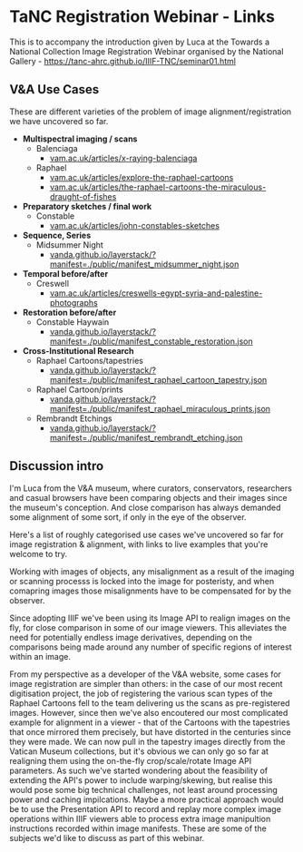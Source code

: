 # TaNC Registration Webinar - Links

This is to accompany the introduction given by Luca at the Towards a National Collection Image Registration Webinar organised by the National Gallery - https://tanc-ahrc.github.io/IIIF-TNC/seminar01.html

## V&A Use Cases

These are different varieties of the problem of image alignment/registration we have uncovered so far.

  - **Multispectral imaging / scans**
    - Balenciaga
      - [vam.ac.uk/articles/x-raying-balenciaga](https://www.vam.ac.uk/articles/x-raying-balenciaga)
    - Raphael
      - [vam.ac.uk/articles/explore-the-raphael-cartoons](https://www.vam.ac.uk/articles/explore-the-raphael-cartoons)
      - [vam.ac.uk/articles/the-raphael-cartoons-the-miraculous-draught-of-fishes](https://www.vam.ac.uk/articles/the-raphael-cartoons-the-miraculous-draught-of-fishes)
  - **Preparatory sketches  / final work**
    - Constable
      - [vam.ac.uk/articles/john-constables-sketches](https://www.vam.ac.uk/articles/john-constables-sketches)
  - **Sequence, Series**
     - Midsummer Night
       - [vanda.github.io/layerstack/?manifest=./public/manifest_midsummer_night.json](https://vanda.github.io/layerstack/?manifest=./public/manifest_midsummer_night.json)
  - **Temporal before/after**
      - Creswell 
        - [vam.ac.uk/articles/creswells-egypt-syria-and-palestine-photographs](https://www.vam.ac.uk/articles/creswells-egypt-syria-and-palestine-photographs)
  - **Restoration before/after**
      - Constable Haywain
        - [vanda.github.io/layerstack/?manifest=./public/manifest_constable_restoration.json](https://vanda.github.io/layerstack/?manifest=./public/manifest_constable_restoration.json)
  - **Cross-Institutional Research**
      - Raphael Cartoons/tapestries 
        - [vanda.github.io/layerstack/?manifest=./public/manifest_raphael_cartoon_tapestry.json](https://vanda.github.io/layerstack/?manifest=./public/manifest_raphael_cartoon_tapestry.json)
      - Raphael Cartoon/prints  
        - [vanda.github.io/layerstack/?manifest=./public/manifest_raphael_miraculous_prints.json](https://vanda.github.io/layerstack/?manifest=./public/manifest_raphael_miraculous_prints.json)
      - Rembrandt Etchings 
        - [vanda.github.io/layerstack/?manifest=./public/manifest_rembrandt_etching.json](https://vanda.github.io/layerstack/?manifest=./public/manifest_rembrandt_etching.json)

## Discussion intro
I'm Luca from the V&A museum, where curators, conservators, researchers and casual browsers have been comparing objects and their images since the museum's conception. And close comparison has always demanded some alignment of some sort, if only in the eye of the observer. 

Here's a list of roughly categorised use cases we've uncovered so far for image registration & alignment, with links to live examples that you're welcome to try. 

Working with images of objects, any misalignment as a result of the imaging or scanning processs is locked into the image for posteristy, and when comapring images those misalignments have to be compensated for by the observer.

Since adopting IIIF we've been using its Image API to realign images on the fly, for close comparison in some of our image viewers. This alleviates the need for potentially endless image derivatives, depending on the comparisons being made around any number of specific regions of interest within an image.

From my perspective as a developer of the V&A website, some cases for image registration are simpler than others: in the case of our most recent digitisation project, the job of registering the various scan types of the Raphael Cartoons fell to the team delivering us the scans as pre-registered images. However, since then we've also encoutered our most complicated example for alignment in a viewer - that of the Cartoons with the tapestries that once mirrored them precisely, but have distorted in the centuries since they were made. We can now pull in the tapestry images directly from the Vatican Museum collections, but it's obvious we can only go so far at realigning them using the on-the-fly crop/scale/rotate Image API parameters. As such we've started wondering about the feasibility of extending the API's power to include warping/skewing, but realise this would pose some big technical challenges, not least around processing power and caching impilcations. Maybe a more practical approach would be to use the Presentation API to record and replay more complex image operations within IIIF viewers able to process extra image manipultion instructions recorded within image manifests. These are some of the subjects we'd like to discuss as part of this webinar. 
